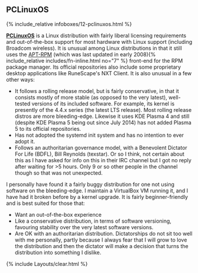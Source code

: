 ## PCLinuxOS
{% include_relative infoboxes/12-pclinuxos.html %}

[**PCLinuxOS**](http://www.pclinuxos.com/) is a Linux distribution with fairly liberal licensing requirements and out-of-the-box support for most hardware with Linux support (including Broadcom wireless). It is unusual among Linux distributions in that it still uses the [APT-RPM](https://en.wikipedia.org/wiki/APT-RPM) (which was last updated in early 2008){% include_relative includes/fn-inline.html no="7" %} front-end for the RPM package manager. Its official repositories also include some proprietary desktop applications like RuneScape's NXT Client. It is also unusual in a few other ways:

* It follows a rolling release model, but is fairly conservative, in that it consists mostly of more stable (as opposed to the very latest), well-tested versions of its included software. For example, its kernel is presently of the 4.4.x series (the latest LTS release). Most rolling release distros are more bleeding-edge. Likewise it uses KDE Plasma 4 and still (despite KDE Plasma 5 being out since July 2014) has not added Plasma 5 to its official repositories.
* Has not adopted the systemd init system and has no intention to ever adopt it. 
* Follows an authoritarian governance model, with a Benevolent Dictator For Life (BDFL), Bill Reynolds (texstar). Or so I think, not certain about this as I have asked for info on this in their IRC channel but I got no reply after waiting for >5 hours. Only 9 or so other people in the channel though so that was not unexpected. 

I personally have found it a fairly buggy distribution for one not using software on the bleeding-edge. I maintain a VirtualBox VM running it, and I have had it broken before by a kernel upgrade. It is fairly beginner-friendly and is best suited for those that:

* Want an out-of-the-box experience
* Like a conservative distribution, in terms of software versioning, favouring stability over the very latest software versions. 
* Are OK with an authoritarian distribution. Dictatorships do not sit too well with me personally, partly because I always fear that I will grow to love the distribution and then the dictator will make a decision that turns the distribution into something I dislike. 

{% include Layouts/clear.html %}
